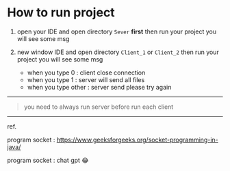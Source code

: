 # How to run project

1. open your IDE and open directory  `Sever` **first** then run your project you will  see some msg

2. new window IDE and open directory  `Client_1` or `Client_2`   then run your project you will  see some msg
    - when you type 0 : client close connection
    - when you type 1 : server will send all files
    - when you type other : server send please try again

---


> you need to always run server before run each client

  ---

ref.

program socket :  https://www.geeksforgeeks.org/socket-programming-in-java/

program socket :  chat gpt 😂


	 
	 


